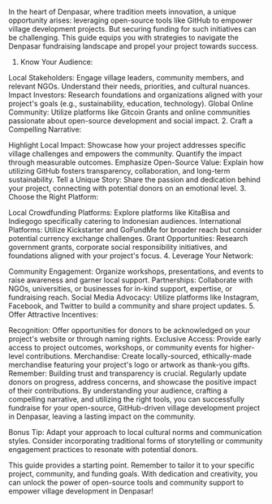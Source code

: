 In the heart of Denpasar, where tradition meets innovation, a unique opportunity arises: leveraging open-source tools like GitHub to empower village development projects. But securing funding for such initiatives can be challenging. This guide equips you with strategies to navigate the Denpasar fundraising landscape and propel your project towards success.

1. Know Your Audience:

Local Stakeholders: Engage village leaders, community members, and relevant NGOs. Understand their needs, priorities, and cultural nuances.
Impact Investors: Research foundations and organizations aligned with your project's goals (e.g., sustainability, education, technology).
Global Online Community: Utilize platforms like Gitcoin Grants and online communities passionate about open-source development and social impact.
2. Craft a Compelling Narrative:

Highlight Local Impact: Showcase how your project addresses specific village challenges and empowers the community. Quantify the impact through measurable outcomes.
Emphasize Open-Source Value: Explain how utilizing GitHub fosters transparency, collaboration, and long-term sustainability.
Tell a Unique Story: Share the passion and dedication behind your project, connecting with potential donors on an emotional level.
3. Choose the Right Platform:

Local Crowdfunding Platforms: Explore platforms like KitaBisa and Indiegogo specifically catering to Indonesian audiences.
International Platforms: Utilize Kickstarter and GoFundMe for broader reach but consider potential currency exchange challenges.
Grant Opportunities: Research government grants, corporate social responsibility initiatives, and foundations aligned with your project's focus.
4. Leverage Your Network:

Community Engagement: Organize workshops, presentations, and events to raise awareness and garner local support.
Partnerships: Collaborate with NGOs, universities, or businesses for in-kind support, expertise, or fundraising reach.
Social Media Advocacy: Utilize platforms like Instagram, Facebook, and Twitter to build a community and share project updates.
5. Offer Attractive Incentives:

Recognition: Offer opportunities for donors to be acknowledged on your project's website or through naming rights.
Exclusive Access: Provide early access to project outcomes, workshops, or community events for higher-level contributions.
Merchandise: Create locally-sourced, ethically-made merchandise featuring your project's logo or artwork as thank-you gifts.
Remember: Building trust and transparency is crucial. Regularly update donors on progress, address concerns, and showcase the positive impact of their contributions. By understanding your audience, crafting a compelling narrative, and utilizing the right tools, you can successfully fundraise for your open-source, GitHub-driven village development project in Denpasar, leaving a lasting impact on the community.

Bonus Tip: Adapt your approach to local cultural norms and communication styles. Consider incorporating traditional forms of storytelling or community engagement practices to resonate with potential donors.

This guide provides a starting point. Remember to tailor it to your specific project, community, and funding goals. With dedication and creativity, you can unlock the power of open-source tools and community support to empower village development in Denpasar!
